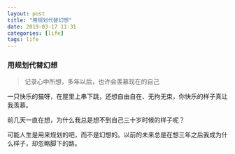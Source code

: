 ```yaml
---
layout: post
title: "用规划代替幻想"
date: 2019-03-17 11:31
categories: [life]
tags: life
---
```


### 用规划代替幻想

> 记录心中所想，多年以后，也许会羡慕现在的自己

一只快乐的猫呀，在屋里上串下跳，还想自由自在、无拘无束，你快乐的样子真让我羡慕。

前几天一直在想，为什么我总是想不到自己三十岁时候的样子呢？

可能人生是用来规划的吧，而不是幻想的。以前的未来总是在想三年之后我成为什么样子，却忽略脚下的路。